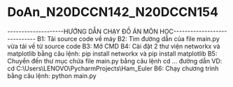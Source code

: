 # DoAn_N20DCCN142_N20DCCN154
--------------------HƯỚNG DẪN CHẠY ĐỒ ÁN MÔN HỌC-----------------------------
B1: Tải source code về máy
B2: Tìm đường dẫn của file main.py vừa tải về từ source code
B3: Mở CMD
B4: Cài đặt 2 thư viện networkx và matplotlib bằng câu lệnh: pip install networkx và pip install matplotlib
B5: Chuyển đến thư mục chứa file main.py bằng câu lệnh cd ... đường dẫn
    VD: cd C:\Users\LENOVO\PycharmProjects\Ham_Euler
B6: Chạy chương trình bằng câu lệnh: python main.py
